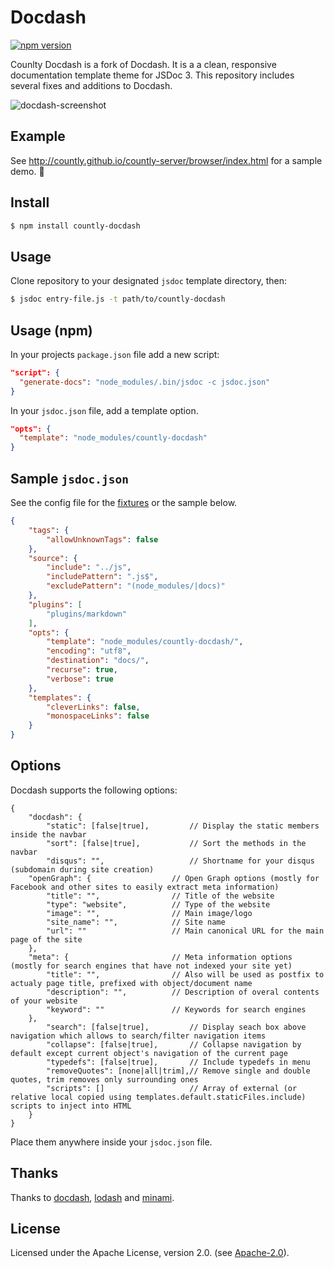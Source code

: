 # Docdash
[![npm version](https://badge.fury.io/js/countly-docdash.svg)](https://badge.fury.io/js/countly-docdash)

Counlty Docdash is a fork of Docdash. It is a a clean, responsive documentation template theme for JSDoc 3. This repository includes several fixes and additions to Docdash.

![docdash-screenshot](https://cloud.githubusercontent.com/assets/447956/13398144/4dde7f36-defd-11e5-8909-1a9013302cb9.png)


## Example
See http://countly.github.io/countly-server/browser/index.html for a sample demo. :rocket:

## Install

```bash
$ npm install countly-docdash
```

## Usage
Clone repository to your designated `jsdoc` template directory, then:

```bash
$ jsdoc entry-file.js -t path/to/countly-docdash
```

## Usage (npm)
In your projects `package.json` file add a new script:

```json
"script": {
  "generate-docs": "node_modules/.bin/jsdoc -c jsdoc.json"
}
```

In your `jsdoc.json` file, add a template option.

```json
"opts": {
  "template": "node_modules/countly-docdash"
}
```

## Sample `jsdoc.json`
See the config file for the [fixtures](fixtures/fixtures.conf.json) or the sample below.

```json
{
    "tags": {
        "allowUnknownTags": false
    },
    "source": {
        "include": "../js",
        "includePattern": ".js$",
        "excludePattern": "(node_modules/|docs)"
    },
    "plugins": [
        "plugins/markdown"
    ],
    "opts": {
        "template": "node_modules/countly-docdash/",
        "encoding": "utf8",
        "destination": "docs/",
        "recurse": true,
        "verbose": true
    },
    "templates": {
        "cleverLinks": false,
        "monospaceLinks": false
    }
}
```

## Options
Docdash supports the following options:

```
{
    "docdash": {
        "static": [false|true],         // Display the static members inside the navbar
        "sort": [false|true],           // Sort the methods in the navbar
        "disqus": "",                   // Shortname for your disqus (subdomain during site creation)
	"openGraph": {                  // Open Graph options (mostly for Facebook and other sites to easily extract meta information)
		"title": "",                // Title of the website
		"type": "website",          // Type of the website
		"image": "",                // Main image/logo
		"site_name": "",            // Site name
		"url": ""                   // Main canonical URL for the main page of the site
	},
	"meta": {                       // Meta information options (mostly for search engines that have not indexed your site yet)
		"title": "",                // Also will be used as postfix to actualy page title, prefixed with object/document name
		"description": "",          // Description of overal contents of your website
		"keyword": ""               // Keywords for search engines
	},
        "search": [false|true],         // Display seach box above navigation which allows to search/filter navigation items
        "collapse": [false|true],       // Collapse navigation by default except current object's navigation of the current page
        "typedefs": [false|true],       // Include typedefs in menu
        "removeQuotes": [none|all|trim],// Remove single and double quotes, trim removes only surrounding ones
        "scripts": []                   // Array of external (or relative local copied using templates.default.staticFiles.include) scripts to inject into HTML
    }
}
```

Place them anywhere inside your `jsdoc.json` file.

## Thanks
Thanks to [docdash](https://github.com/clenemt/docdash), [lodash](https://lodash.com) and [minami](https://github.com/nijikokun/minami).

## License
Licensed under the Apache License, version 2.0. (see [Apache-2.0](LICENSE.md)).
